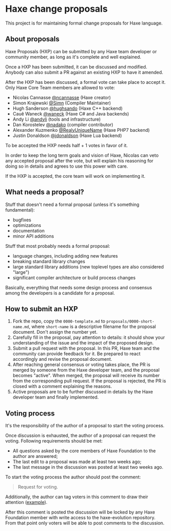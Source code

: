 ﻿# Haxe change proposals

This project is for maintaining formal change proposals for Haxe language.

## About proposals

Haxe Proposals (HXP) can be submitted by any Haxe team developer or community member, as long as it's complete and well explained.

Once a HXP has been submitted, it can be discussed and modified. Anybody can also submit a PR against an existing HXP to have it amended.

After the HXP has been discussed, a formal vote can take place to accept it. Only Haxe Core Team members are allowed to vote:
 - Nicolas Cannasse [@ncannasse](https://github.com/ncannasse) (Haxe creator)
 - Simon Krajewski [@Simn](https://github.com/Simn) (Compiler Maintainer)
 - Hugh Sanderson [@hughsando](https://github.com/hughsando) (Haxe C++ backend)
 - Cauê Waneck [@waneck](https://github.com/waneck) (Haxe C# and Java backends)
 - Andy Li [@andyli](https://github.com/andyli) (tools and infrastructure)
 - Dan Korostelev [@nadako](https://github.com/nadako) (compiler contributor)
 - Alexander Kuzmenko [@RealyUniqueName](https://github.com/RealyUniqueName) (Haxe PHP7 backend)
 - Justin Donaldson [@jdonaldson](https://github.com/jdonaldson) (Haxe Lua backend)

To be accepted the HXP needs half + 1 votes in favor of it.

In order to keep the long term goals and vision of Haxe, Nicolas can veto any accepted proposal after the vote, but will explain his reasoning for doing so in details and agrees to use this power with care.

If the HXP is accepted, the core team will work on implementing it.

## What needs a proposal?

Stuff that doesn't need a formal proposal (unless it's something fundamental):

 * bugfixes
 * optimizations
 * documentation
 * minor API additions

Stuff that most probably needs a formal proposal:

 * language changes, including adding new features
 * breaking standard library changes
 * large standard library additions (new toplevel types are also considered "large")
 * significant compiler architecture or build process changes

Basically, everything that needs some design process and consensus among the developers is a candidate for a proposal.

## How to submit an HXP

 1. Fork the repo, copy the `0000-template.md` to `proposals/0000-short-name.md`,
    where `short-name` is a descriptive filename for the proposal document. Don't assign the number yet.
 2. Carefully fill in the proposal, pay attention to details: it should show your understanding
    of the issue and the impact of the proposed design.
 3. Submit a pull request with the proposal. In this PR, Haxe team and the community can provide
    feedback for it. Be prepared to react accordingly and revise the proposal document.
 4. After reaching general consensus or voting takes place, the PR is merged by someone from the Haxe developer team,
    and the proposal becomes "active". When merged, the proposal will receive its number from the
    corresponding pull request. If the proposal is rejected, the PR is closed with a comment explaining the reasons.
 5. Active proposals are to be further discussed in details by the Haxe developer team
    and finally implemented.

## Voting process

It's the responsibility of the author of a proposal to start the voting process.

Once discussion is exhausted, the author of a proposal can request the voting.
Following requirements should be met:

* All questions asked by the core members of Haxe Foundation to the author are answered;
* The last edit to a proposal was made at least two weeks ago;
* The last message in the discussion was posted at least two weeks ago.

To start the voting process the author should post the comment:

> Request for voting.

Additionally, the author can tag voters in this comment to draw their attention ([example](https://github.com/HaxeFoundation/haxe-evolution/pull/48#issuecomment-412341110)).

After this comment is posted the discussion will be locked by any Haxe Foundation member with write access to the haxe-evolution repository. From that point only voters will be able to post comments to the discussion.

